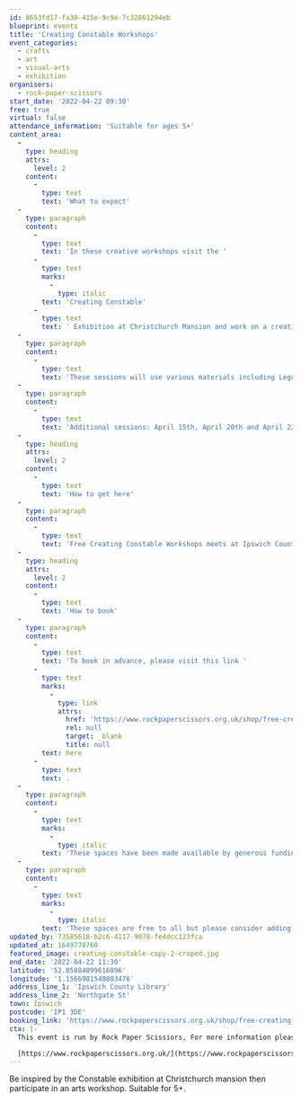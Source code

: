 ```yaml
---
id: 8653fd17-fa30-415e-9c9e-7c32861294eb
blueprint: events
title: 'Creating Constable Workshops'
event_categories:
  - crafts
  - art
  - visual-arts
  - exhibition
organisers:
  - rock-paper-scissors
start_date: '2022-04-22 09:30'
free: true
virtual: false
attendance_information: 'Suitable for ages 5+'
content_area:
  -
    type: heading
    attrs:
      level: 2
    content:
      -
        type: text
        text: 'What to expect'
  -
    type: paragraph
    content:
      -
        type: text
        text: 'In these creative workshops visit the '
      -
        type: text
        marks:
          -
            type: italic
        text: 'Creating Constable'
      -
        type: text
        text: ' Exhibition at Christchurch Mansion and work on a creative project inspired by the amazing artwork. '
  -
    type: paragraph
    content:
      -
        type: text
        text: 'These sessions will use various materials including Lego, print making, plasticine and uncover new ways of drawing!'
  -
    type: paragraph
    content:
      -
        type: text
        text: 'Additional sessions: April 15th, April 20th and April 22nd'
  -
    type: heading
    attrs:
      level: 2
    content:
      -
        type: text
        text: 'How to get here'
  -
    type: paragraph
    content:
      -
        type: text
        text: 'Free Creating Constable Workshops meets at Ipswich County Library, IP1 3DE and then walk across to Christchurch Mansion. '
  -
    type: heading
    attrs:
      level: 2
    content:
      -
        type: text
        text: 'How to book'
  -
    type: paragraph
    content:
      -
        type: text
        text: 'To book in advance, please visit this link '
      -
        type: text
        marks:
          -
            type: link
            attrs:
              href: 'https://www.rockpaperscissors.org.uk/shop/free-creating-constable-workshops?fbclid=IwAR2JshHq2rkwF-m94HuLn28rSzKBMfrWL9iJ3iVBoTnPFxxNU6QPs9vb5uo'
              rel: null
              target: _blank
              title: null
        text: here
      -
        type: text
        text: .
  -
    type: paragraph
    content:
      -
        type: text
        marks:
          -
            type: italic
        text: 'These spaces have been made available by generous funding from The Job Centre and Ipswich and Colchester museums for families in need.'
  -
    type: paragraph
    content:
      -
        type: text
        marks:
          -
            type: italic
        text: 'These spaces are free to all but please consider adding a £5 donation to your booking if you are able to so we can continue to offer more free spaces in the future.'
updated_by: 73585618-b2c6-4117-9078-fe4dcc123fca
updated_at: 1649778760
featured_image: creating-constable-copy-2-croped.jpg
end_date: '2022-04-22 11:30'
latitude: '52.05884099616096'
longitude: '1.1566981540803476'
address_line_1: 'Ipswich County Library'
address_line_2: 'Northgate St'
town: Ipswich
postcode: 'IP1 3DE'
booking_link: 'https://www.rockpaperscissors.org.uk/shop/free-creating-constable-workshops?fbclid=IwAR2JshHq2rkwF-m94HuLn28rSzKBMfrWL9iJ3iVBoTnPFxxNU6QPs9vb5uo'
cta: |-
  This event is run by Rock Paper Scissiors, For more information please get in touch via:

  [https://www.rockpaperscissors.org.uk/](https://www.rockpaperscissors.org.uk/)
---
```

Be inspired by the Constable exhibition at Christchurch mansion then participate in an arts workshop. Suitable for 5+.
